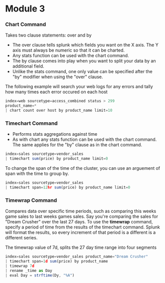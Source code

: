 
# Module 3 

### Chart Command
Takes two clause statements: over and by
- The over clause tells splunk which fields you want on the X axis. The Y axis must always be numeric so that it can be charted.
- Any stats function can be used with the chart command.
- The by clause comes into play when you want to split your data by an additional field.
- Unlike the stats command, one only value can be specified after the "by" modifier when using the "over" clause.

The following example will search your web logs for any errors and tally how many times
each error occured on each host
```JavaScript
index=web sourcetype=access_combined status > 299
product_name=*
| chart count over host by product_name limit=10
```

### Timechart Command
- Performs stats aggregations against time
- As with chart any stats function can be used with the chart command. The same applies for the "by" clause as in the chart command.
```JavaScript
index=sales sourcetype=vendor_sales
| timechart sum(price) by product_name limit=0
```

To change the span of the time of the cluster, you can use an arguement of span with the time to group by.
```JavaScript
index=sales sourcetype=vendor_sales
| timechart span=12hr sum(price) by product_name limit=0
```

### Timewrap Command
Compares data over specific time periods, such as comparing this weeks game sales to last weeks games sales.
Say you're comparing the sales for "Dream Crusher" over the last 27 days. To use the **timewrap** command, specify
a period of time from the results of the timechart command. Splunk will format the results, so every increment of that
period is a different is a different series.

The timewrap value of 7d, splits the 27 day time range into four segments
```JavaScript
index=sales sourcetype=vendor_sales product_name="Dream Crusher"
| timechart span=1d sum(price) by product_name
| timewrap 7d 
| rename _time as Day
| eval Day = strftime(Dy, "%A")
```
